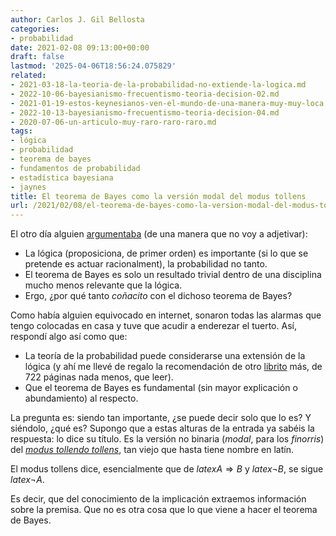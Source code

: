 ```yaml
---
author: Carlos J. Gil Bellosta
categories:
- probabilidad
date: 2021-02-08 09:13:00+00:00
draft: false
lastmod: '2025-04-06T18:56:24.075829'
related:
- 2021-03-18-la-teoria-de-la-probabilidad-no-extiende-la-logica.md
- 2022-10-06-bayesianismo-frecuentismo-teoria-decision-02.md
- 2021-01-19-estos-keynesianos-ven-el-mundo-de-una-manera-muy-muy-loca.md
- 2022-10-13-bayesianismo-frecuentismo-teoria-decision-04.md
- 2020-07-06-un-articulo-muy-raro-raro-raro.md
tags:
- lógica
- probabilidad
- teorema de bayes
- fundamentos de probabilidad
- estadística bayesiana
- jaynes
title: El teorema de Bayes como la versión modal del modus tollens
url: /2021/02/08/el-teorema-de-bayes-como-la-version-modal-del-modus-tollens/
---
```


El otro día alguien [argumentaba](https://www.lesswrong.com/posts/cWmiWPHyHaqpAYwas/what-s-the-big-deal-about-bayes-theorem) (de una manera que no voy a adjetivar):

* La lógica (proposiciona, de primer orden) es importante (si lo que se pretende es actuar racionalment), la probabilidad no tanto.
* El teorema de Bayes es solo un resultado trivial dentro de una disciplina mucho menos relevante que la lógica.
* Ergo, ¿por qué tanto _coñacito_ con el dichoso teorema de Bayes?

Como había alguien equivocado en internet, sonaron todas las alarmas que tengo colocadas en casa y tuve que acudir a enderezar el tuerto. Así, respondí algo así como que:

* La teoría de la probabilidad puede considerarse una extensión de la lógica (y ahí me llevé de regalo la recomendación de otro [librito](https://www.goodreads.com/book/show/151848.Probability_Theory) más, de 722 páginas nada menos, que leer).
* Que el teorema de Bayes es fundamental (sin mayor explicación o abundamiento) al respecto.

La pregunta es: siendo tan importante, ¿se puede decir solo que lo es? Y siéndolo, ¿qué es? Supongo que a estas alturas de la entrada ya sabéis la respuesta: lo dice su título. Es la versión no binaria (_modal_, para los _finorris_) del _[modus tollendo tollens](https://es.wikipedia.org/wiki/Modus_tollendo_tollens)_, tan viejo que hasta tiene nombre en latín.

El modus tollens dice, esencialmente que de $latex A \Rightarrow B$ y $latex \neg B$, se sigue $latex \neg A$.

Es decir, que del conocimiento de la implicación extraemos información sobre la premisa. Que no es otra cosa que lo que viene a hacer el teorema de Bayes.